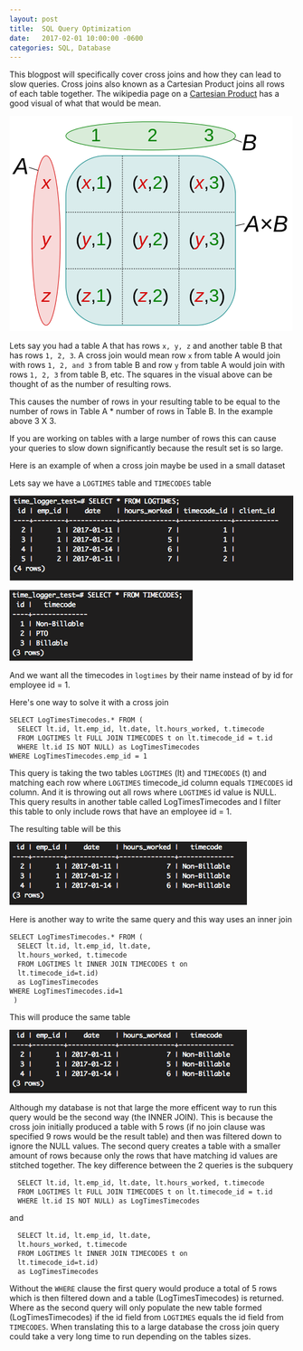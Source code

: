 ```yaml
---
layout: post
title:  SQL Query Optimization
date:   2017-02-01 10:00:00 -0600
categories: SQL, Database
---
```

This blogpost will specifically cover cross joins and how they can lead to slow queries. Cross joins also known as a Cartesian Product joins all rows of each table together. The wikipedia page on a [Cartesian Product](https://en.wikipedia.org/wiki/Cartesian_product) has a good visual of what that would be mean. 

![Cartesian_Product](/assets/cartesian_product.png)

Lets say you had a table A that has rows `x, y, z` and another table B that has rows `1, 2, 3`. A cross join would mean row `x` from table A would join with rows `1, 2, and 3` from table B and row `y` from table A would join with rows `1, 2, 3` from table B, etc. The squares in the visual above can be thought of as the number of resulting rows. 

This causes the number of rows in your resulting table to be equal to the number of rows in Table A * number of rows in Table B. In the example above 3 X 3. 

If you are working on tables with a large number of rows this can cause your queries to slow down significantly because the result set is so large. 

Here is an example of when a cross join maybe be used in a small dataset

Lets say we have a `LOGTIMES` table and `TIMECODES` table

![logtimes_table](/assets/LogTimesTable.png)

![timecodes_table](/assets/TImecodesTable.png)

And we want all the timecodes in `logtimes` by their name instead of by id for employee id = 1. 

Here's one way to solve it with a cross join

```
SELECT LogTimesTimecodes.* FROM (
  SELECT lt.id, lt.emp_id, lt.date, lt.hours_worked, t.timecode 
  FROM LOGTIMES lt FULL JOIN TIMECODES t on lt.timecode_id = t.id 
  WHERE lt.id IS NOT NULL) as LogTimesTimecodes 
WHERE LogTimesTimecodes.emp_id = 1
```

This query is taking the two tables `LOGTIMES` (lt) and `TIMECODES` (t) and matching each row where `LOGTIMES` timecode_id column equals `TIMECODES` id column. And it is throwing out all rows where `LOGTIMES` id value is NULL. This query results in another table called LogTimesTimecodes and I filter this table to only include rows that have an employee id = 1. 

The resulting table will be this 

![table_after_cross_join](/assets/table_after_cross_join.png)

Here is another way to write the same query and this way uses an inner join

```
SELECT LogTimesTimecodes.* FROM (
  SELECT lt.id, lt.emp_id, lt.date,
  lt.hours_worked, t.timecode
  FROM LOGTIMES lt INNER JOIN TIMECODES t on
  lt.timecode_id=t.id)
  as LogTimesTimecodes
WHERE LogTimesTimecodes.id=1
 )
```
This will produce the same table

![table_after_cross_join](/assets/table_after_cross_join.png)

Although my database is not that large the more efficent way to run this query would be the second way (the INNER JOIN). This is because the cross join initially produced a table with 5 rows (if no join clause was specified 9 rows would be the result table) and then was filtered down to ignore the NULL values. The second query creates a table with a smaller amount of rows because only the rows that have matching id values are stitched together. The key difference between the 2 queries is the subquery 

```
  SELECT lt.id, lt.emp_id, lt.date, lt.hours_worked, t.timecode 
  FROM LOGTIMES lt FULL JOIN TIMECODES t on lt.timecode_id = t.id 
  WHERE lt.id IS NOT NULL) as LogTimesTimecodes 
```
and

```
  SELECT lt.id, lt.emp_id, lt.date,
  lt.hours_worked, t.timecode
  FROM LOGTIMES lt INNER JOIN TIMECODES t on
  lt.timecode_id=t.id)
  as LogTimesTimecodes
```
Without the `WHERE` clause the first query would produce a total of 5 rows which is then filtered down and a table (LogTimesTimecodes) is returned. Where as the second query will only populate the new table formed (LogTimesTimecodes) if the id field from `LOGTIMES` equals the id field from `TIMECODES`. When translating this to a large database the cross join query could take a very long time to run depending on the tables sizes. 
